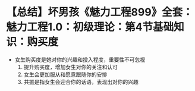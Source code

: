 # 【总结】坏男孩《魅力工程899》全套：魅力工程1.0：初级理论：第4节基础知识：购买度

-   女生购买度是她对你的兴趣和投入程度，重要性不可忽视
    1.  提升购买度，增加女生对你的关注和认可
    2.  女生会更加服从和愿意跟随你的安排
    3.  共振是指女生会迎合你的话语，表现出对你的兴趣